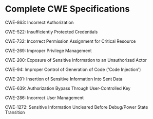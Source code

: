 

# Complete CWE Specifications

CWE-863: Incorrect Authorization

CWE-522: Insufficiently Protected Credentials

CWE-732: Incorrect Permission Assignment for Critical Resource

CWE-269: Improper Privilege Management

CWE-200: Exposure of Sensitive Information to an Unauthorized Actor

CWE-94: Improper Control of Generation of Code ('Code Injection')

CWE-201: Insertion of Sensitive Information Into Sent Data

CWE-639: Authorization Bypass Through User-Controlled Key

CWE-286: Incorrect User Management

CWE-1272: Sensitive Information Uncleared Before Debug/Power State Transition